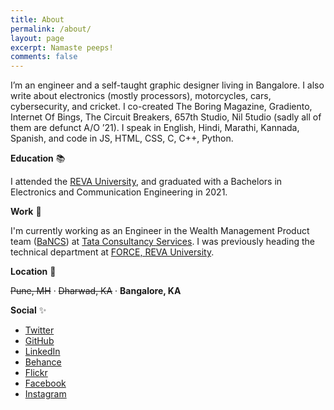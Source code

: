 ```yaml
---
title: About
permalink: /about/
layout: page
excerpt: Namaste peeps!
comments: false
---
```


I’m an engineer and a self-taught graphic designer living in Bangalore. I also write about electronics (mostly processors), motorcycles, cars, cybersecurity, and cricket. I co-created The Boring Magazine, Gradiento, Internet Of Bings, The Circuit Breakers, 657th Studio, Nil 5tudio (sadly all of them are defunct A/O ’21). I speak in English, Hindi, Marathi, Kannada, Spanish, and code in JS, HTML, CSS, C, C++, Python.

**Education** 📚
<p>I attended the <a href="https://reva.edu.in" target="_blank">REVA University</a>, and graduated with a Bachelors in Electronics and Communication Engineering in 2021.</p> 

**Work** 🚀
<p>I'm currently working as an Engineer in the Wealth Management Product team (<a href = "https://tcs.com/bancs" target = "_blank">BaNCS</a>) at <a href="https://twitter.com/tcs" target="_blank">Tata Consultancy Services</a>. I was previously heading the technical department at <a href="https://instagram.com/eventsatforce" target="_blank">FORCE, REVA University</a>.</p>

**Location** 🌴
<p><strike>Pune, MH</strike> · <strike>Dharwad, KA</strike> · <b>Bangalore, KA</b></p>

**Social** ✨
<ul class="list">
    <li><a href="https://twitter.com/pnonf" target="_blank">Twitter</a></li>
    <li><a href="https://github.com/pratiknilange" target="_blank">GitHub</a></li>
    <li><a href="https://linkedin.com/in/npt" target="_blank">LinkedIn</a></li>
    <li><a href="https://behance.net/prat" target="_blank">Behance</a></li>
    <li><a href="https://www.flickr.com/photos/186635911@N03/" target="_blank">Flickr</a></li>
    <li><a href="https://facebook.com/pratnil" target="_blank">Facebook</a></li>
    <li><a href="https://instagram.com/pratiknilange" target="_blank">Instagram</a></li>
</ul>

